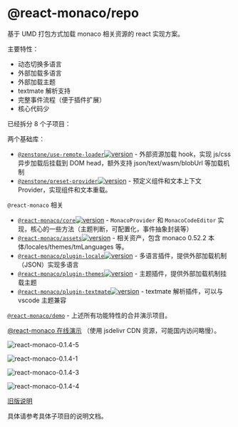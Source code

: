# @react-monaco/repo

基于 UMD 打包方式加载 monaco 相关资源的 react 实现方案。

主要特性：

- 动态切换多语言
- 外部加载多语言
- 外部加载主题
- textmate 解析支持
- 完整事件流程（便于插件扩展）
- 核心代码少

已经拆分 8 个子项目：

两个基础库：

- [`@zenstone/use-remote-loader`](./packages/use-remote-loader)[![version](https://img.shields.io/npm/v/@zenstone/use-remote-loader?style=for-the-badge)](https://www.npmjs.com/package/@zenstone/use-remote-loader) - 外部资源加载 hook，实现 js/css 异步加载后挂载到 DOM head，额外支持 json/text/wasm/blobUrl 等加载机制
- [`@zenstone/preset-provider`](./packages/preset-provider)[![version](https://img.shields.io/npm/v/@zenstone/preset-provider?style=for-the-badge)](https://www.npmjs.com/package/@zenstone/preset-provider) - 预定义组件和文本上下文 Provider，实现组件和文本重载。

`@react-monaco` 相关

- [`@react-monaco/core`](./packages/react-monaco)[![version](https://img.shields.io/npm/v/@react-monaco/core?style=for-the-badge)](https://www.npmjs.com/package/@react-monaco/core) - `MonacoProvider` 和 `MonacoCodeEditor` 实现，核心的一些方法（主题判断，可配置化，事件抽象封装等）
- [`@react-monaco/assets`](./packages/assets)[![version](https://img.shields.io/npm/v/@react-monaco/assets?style=for-the-badge)](https://www.npmjs.com/package/@react-monaco/assets) - 相关资产，包含 monaco 0.52.2 本体/locales/themes/tmLanguages 等。
- [`@react-monaco/plugin-locale`](./packages/plugin-locale)[![version](https://img.shields.io/npm/v/@react-monaco/plugin-locale?style=for-the-badge)](https://www.npmjs.com/package/@react-monaco/plugin-locale) - 多语言插件，提供外部加载机制（JSON）实现多语言
- [`@react-monaco/plugin-themes`](./packages/plugin-themes)[![version](https://img.shields.io/npm/v/@react-monaco/plugin-themes?style=for-the-badge)](https://www.npmjs.com/package/@react-monaco/plugin-themes) - 主题插件，提供外部加载机制挂载主题
- [`@react-monaco/plugin-textmate`](./packages/plugin-textmate)[![version](https://img.shields.io/npm/v/@react-monaco/plugin-textmate?style=for-the-badge)](https://www.npmjs.com/package/@react-monaco/plugin-textmate) - textmate 解析插件，可以与 vscode 主题兼容

[`@react-monaco/demo`](./packages/demo) - 上述所有功能特性的合并演示项目。 

[@react-monaco 在线演示](https://static.kephp.com/react-monaco/0.1.5/index.html) （使用 jsdelivr CDN 资源，可能国内访问略慢）。

![react-monaco-0.1.4-5](https://doc-assets.janpoem.workers.dev/images/react-monaco-0.1.4-5.png)

![react-monaco-0.1.4-1](https://doc-assets.janpoem.workers.dev/images/react-monaco-0.1.4-1.png)

![react-monaco-0.1.4-3](https://doc-assets.janpoem.workers.dev/images/react-monaco-0.1.4-3.png)

![react-monaco-0.1.4-4](https://doc-assets.janpoem.workers.dev/images/react-monaco-0.1.4-4.png)

[旧版说明](https://github.com/janpoem/react-monaco/blob/main/docs/README_OLD.md)

具体请参考具体子项目的说明文档。
